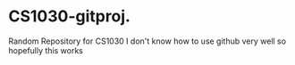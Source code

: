 # CS1030-gitproj.
Random Repository for CS1030
I don't know how to use github very well so hopefully this works
